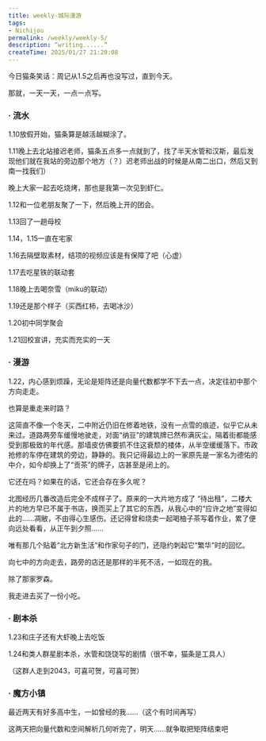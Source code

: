 ```yaml
---
title: weekly-城际漫游
tags: 
- Nichijou
permalink: /weekly/weekly-5/
description: “writing......”
createTime: 2025/01/27 21:20:08
---
```


今日猫条笑话：周记从1.5之后再也没写过，直到今天。

那就，一天一天，一点一点写。

### · 流水

1.10放假开始，猫条算是越活越糊涂了。

1.11晚上去北站接迟老师，猫条五点多一点就到了，找了半天水管和汉斯，最后发现他们就在我站的旁边那个地方（？）迟老师出战的时候是从南二出口，然后又到南一找我们）

晚上大家一起去吃烧烤，那也是我第一次见到虾仁。

1.12和一位老朋友聚了一下，然后晚上开的团会。

1.13回了一趟母校

1.14，1.15一直在宅家

1.16去隔壁取素材，结项的视频应该是有保障了吧（心虚）

1.17去吃星铁的联动套

1.18晚上去喝奈雪（miku的联动）

1.19还是那个样子（买西红柿，去喝冰沙）

1.20初中同学聚会

1.21回校宣讲，充实而充实的一天

### · 漫游

1.22，内心感到烦躁，无论是矩阵还是向量代数都学不下去一点，决定往初中那个方向走走。

也算是重走来时路？

这简直不像一个冬天，二中附近仍旧在修着地铁，没有一点雪的痕迹，似乎它从未来过。道路两旁车缓慢地驶走，对面“纳豆”的建筑牌已然布满灰尘，隔着街都能感受到那极致的年代感。那墙皮仿佛要抓不住这衰颓的楼体，从半空缓缓落下。市政抢修的车停在建筑的旁边，静静的。我只记得最边上的一家原先是一家名为德佑的中介，如今却换上了“贡茶”的牌子，店甚至是闭上的。

它还在吗？如果在的话，它还会存在多久呢？

北图经历几番改造后完全不成样子了。原来的一大片地方成了 “待出租”，二楼大片的地方早已不属于书店，换而买上了其它的东西，从我心中的“应许之地”变得如此的......凋敝，不由得心生感伤。还记得曾和烧卖一起喝柚子茶写着作业，累了便向远处看看，从正午到夕照......

唯有那几个贴着“北方新生活”和作家句子的门，还隐约刺起它“繁华”时的回忆。

向七中的方向走去，路旁的店还是那样的半死不活，一如现在的我。

除了那家罗森。

我走进去买了一份小吃。

### · 剧本杀

1.23和庄子还有大虾晚上去吃饭

1.24和类人群星剧本杀，水管和饶饶写的剧情（很不幸，猫条是工具人）

（这群人走到2043，可喜可贺，可喜可贺）

### · 魔方小镇

最近两天有好多高中生，一如曾经的我......（这个有时间再写）

这两天把向量代数和空间解析几何听完了，明天......就争取把矩阵结束吧
